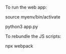 To run the web app:

source myenv/bin/activate

python3 app.py

To rebundle the JS scripts:

npx webpack
